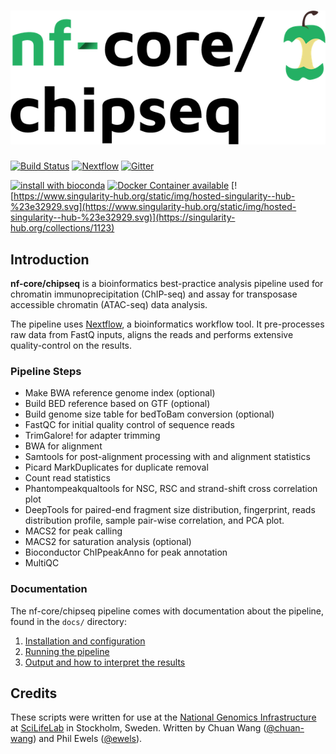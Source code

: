 # ![nf-core/chipseq](docs/images/chipseq_logo.png)

[![Build Status](https://travis-ci.org/nf-core/chipseq.svg?branch=master)](https://travis-ci.org/nf-core/chipseq)
[![Nextflow](https://img.shields.io/badge/nextflow-%E2%89%A50.31.1-brightgreen.svg)](https://www.nextflow.io/)
[![Gitter](https://img.shields.io/badge/gitter-%20join%20chat%20%E2%86%92-4fb99a.svg)](https://gitter.im/nf-core/Lobby)

[![install with bioconda](https://img.shields.io/badge/install%20with-bioconda-brightgreen.svg)](http://bioconda.github.io/)
[![Docker Container available](https://img.shields.io/docker/automated/nfcore/chipseq.svg)](https://hub.docker.com/r/nfcore/chipseq/)
[![https://www.singularity-hub.org/static/img/hosted-singularity--hub-%23e32929.svg](https://www.singularity-hub.org/static/img/hosted-singularity--hub-%23e32929.svg)](https://singularity-hub.org/collections/1123)


## Introduction
**nf-core/chipseq** is a bioinformatics best-practice analysis pipeline used for chromatin immunoprecipitation (ChIP-seq) and assay for transposase accessible chromatin (ATAC-seq) data analysis.

The pipeline uses [Nextflow](https://www.nextflow.io), a bioinformatics workflow tool. It pre-processes raw data from FastQ inputs, aligns the reads and performs extensive quality-control on the results.

### Pipeline Steps

* Make BWA reference genome index (optional)
* Build BED reference based on GTF (optional)
* Build genome size table for bedToBam conversion (optional)
* FastQC for initial quality control of sequence reads
* TrimGalore! for adapter trimming
* BWA for alignment
* Samtools for post-alignment processing with and alignment statistics
* Picard MarkDuplicates for duplicate removal
* Count read statistics
* Phantompeakqualtools for NSC, RSC and strand-shift cross correlation plot
* DeepTools for paired-end fragment size distribution, fingerprint, reads distribution profile, sample pair-wise correlation, and PCA plot.
* MACS2 for peak calling
* MACS2 for saturation analysis (optional)
* Bioconductor ChIPpeakAnno for peak annotation
* MultiQC


### Documentation
The nf-core/chipseq pipeline comes with documentation about the pipeline, found in the `docs/` directory:

1. [Installation and configuration](docs/installation.md)
2. [Running the pipeline](docs/usage.md)
3. [Output and how to interpret the results](docs/output.md)


## Credits
These scripts were written for use at the [National Genomics Infrastructure](https://portal.scilifelab.se/genomics/)
at [SciLifeLab](http://www.scilifelab.se/) in Stockholm, Sweden.
Written by Chuan Wang ([@chuan-wang](https://github.com/chuan-wang)) and Phil Ewels ([@ewels](https://github.com/ewels)).
